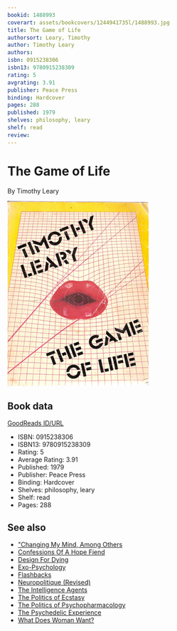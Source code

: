 ```yaml
---
bookid: 1488993
coverart: assets/bookcovers/1244941735l/1488993.jpg
title: The Game of Life
authorsort: Leary, Timothy
author: Timothy Leary
authors: 
isbn: 0915238306
isbn13: 9780915238309
rating: 5
avgrating: 3.91
publisher: Peace Press
binding: Hardcover
pages: 288
published: 1979
shelves: philosophy, leary
shelf: read
review: 
---
```


# The Game of Life

By Timothy Leary

![](../../assets/bookcovers/1244941735l/1488993.jpg)

## Book data

[GoodReads ID/URL](https://www.goodreads.com/book/show/1488993)

- ISBN: 0915238306
- ISBN13: 9780915238309
- Rating: 5
- Average Rating: 3.91
- Published: 1979
- Publisher: Peace Press
- Binding: Hardcover
- Shelves: philosophy, leary
- Shelf: read
- Pages: 288


## See also

- ["Changing My Mind, Among Others](Changing_My_Mind__Among_Others-_Lifetime_Writings.md)
- [Confessions Of A Hope Fiend](Confessions_Of_A_Hope_Fiend.md)
- [Design For Dying](Design_For_Dying.md)
- [Exo-Psychology](Exo-Psychology-_A_Manual_on_the_Use_of_the_Human_Nervous_System_According_to_the_Instructions_of_the_Manufacturers.md)
- [Flashbacks](Flashbacks.md)
- [Neuropolitique (Revised)](Neuropolitique_Revised.md)
- [The Intelligence Agents](The_Intelligence_Agents.md)
- [The Politics of Ecstasy](The_Politics_of_Ecstasy.md)
- [The Politics of Psychopharmacology](The_Politics_of_Psychopharmacology.md)
- [The Psychedelic Experience](The_Psychedelic_Experience.md)
- [What Does Woman Want?](What_Does_Woman_Want.md)
